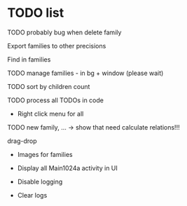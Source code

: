 # TODO list

TODO probably bug when delete family

Export families to other precisions

Find in families

TODO manage families - in bg + window (please wait)

TODO sort by children count

TODO process all TODOs in code

* Right click menu for all

TODO new family, ... -> show that need calculate relations!!!

  drag-drop
  
  * Images for families

* Display all Main1024a activity in UI
* Disable logging
* Clear logs